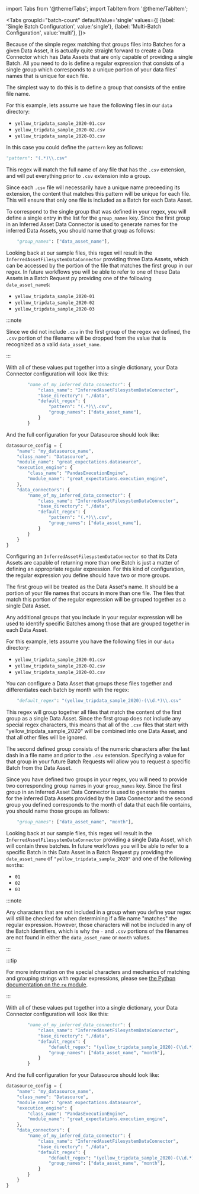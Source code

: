 import Tabs from '@theme/Tabs';
import TabItem from '@theme/TabItem';


<Tabs
  groupId="batch-count"
  defaultValue='single'
  values={[
  {label: 'Single Batch Configuration', value:'single'},
  {label: 'Multi-Batch Configuration', value:'multi'},
  ]}>
    
  <TabItem value="single">

Because of the simple regex matching that groups files into Batches for a given Data Asset, it is actually quite straight forward to create a Data Connector which has Data Assets that are only capable of providing a single Batch.  All you need to do is define a regular expression that consists of a single group which corresponds to a unique portion of your data files' names that is unique for each file.

The simplest way to do this is to define a group that consists of the entire file name.

For this example, lets assume we have the following files in our `data` directory:
- `yellow_tripdata_sample_2020-01.csv`
- `yellow_tripdata_sample_2020-02.csv`
- `yellow_tripdata_sample_2020-03.csv`

In this case you could define the `pattern` key as follows:

```python
"pattern": "(.*)\\.csv"
```

This regex will match the full name of any file that has the `.csv` extension, and will put everything prior to `.csv` extension into a group.

Since each `.csv` file will necessarily have a unique name preceeding its extension, the content that matches this pattern will be unique for each file.  This will ensure that only one file is included as a Batch for each Data Asset.

To correspond to the single group that was defined in your regex, you will define a single entry in the list for the `group_names` key.  Since the first group in an Inferred Asset Data Connector is used to generate names for the inferred Data Assets, you should name that group as follows:

```python
    "group_names": ["data_asset_name"],
```

Looking back at our sample files, this regex will result in the `InferredAssetFilesystemDataConnector` providing three Data Assets, which can be accessed by the portion of the file that matches the first group in our regex.  In future workflows you will be able to refer to one of these Data Assets in a Batch Request py providing one of the following `data_asset_name`s:
- `yellow_tripdata_sample_2020-01`
- `yellow_tripdata_sample_2020-02`
- `yellow_tripdata_sample_2020-03`

:::note 

Since we did not include `.csv` in the first group of the regex we defined, the `.csv` portion of the filename will be dropped from the value that is recognized as a valid `data_asset_name`.

:::

With all of these values put together into a single dictionary, your Data Connector configuration will look like this:

```python
        "name_of_my_inferred_data_connector": {
            "class_name": "InferredAssetFilesystemDataConnector",
            "base_directory": "./data",
            "default_regex": {
                "pattern": "(.*)\\.csv",
                "group_names": ["data_asset_name"],
            }
        }
```

And the full configuration for your Datasource should look like:

```python
datasource_config = {
    "name": "my_datasource_name",
    "class_name": "Datasource",
    "module_name": "great_expectations.datasource",
    "execution_engine": {
        "class_name": "PandasExecutionEngine",  
        "module_name": "great_expectations.execution_engine",
    },
    "data_connectors": {
        "name_of_my_inferred_data_connector": {
            "class_name": "InferredAssetFilesystemDataConnector",
            "base_directory": "./data",
            "default_regex": {
                "pattern": "(.*)\\.csv",
                "group_names": ["data_asset_name"],
            }
        }
    }
}
```

  </TabItem>
  <TabItem value="multi">


Configuring an `InferredAssetFilesystemDataConnector` so that its Data Assets are capable of returning more than one Batch is just a matter of defining an appropriate regular expression.  For this kind of configuration, the regular expression you define should have two or more groups.

The first group will be treated as the Data Asset's name.  It should be a portion of your file names that occurs in more than one file.  The files that match this portion of the regular expression will be grouped together as a single Data Asset.

Any additional groups that you include in your regular expression will be used to identify specific Batches among those that are grouped together in each Data Asset.

For this example, lets assume you have the following files in our `data` directory:
- `yellow_tripdata_sample_2020-01.csv`
- `yellow_tripdata_sample_2020-02.csv`
- `yellow_tripdata_sample_2020-03.csv`

You can configure a Data Asset that groups these files together and differentiates each batch by month with the regex:

```python
    "default_regex": "(yellow_tripdata_sample_2020)-(\\d.*)\\.csv"
```

This regex will group together all files that match the content of the first group as a single Data Asset.  Since the first group does not include any special regex characters, this means that all of the `.csv` files that start with "yellow_tripdata_sample_2020" will be combined into one Data Asset, and that all other files will be ignored.

The second defined group consists of the numeric characters after the last dash in a file name and prior to the `.csv` extension.  Specifying a value for that group in your future Batch Requests will allow you to request a specific Batch from the Data Asset.

Since you have defined two groups in your regex, you will need to provide two corresponding group names in your `group_names` key.  Since the first group in an Inferred Asset Data Connector is used to generate the names for the inferred Data Assets provided by the Data Connector and the second group you defined corresponds to the month of data that each file contains, you should name those groups as follows:

```python
    "group_names": ["data_asset_name", "month"],
```

Looking back at our sample files, this regex will result in the `InferredAssetFilesystemDataConnector` providing a single Data Asset, which will contain three batches.  In future workflows you will be able to refer to a specific Batch in this Data Asset in a Batch Request py providing the  `data_asset_name` of `"yellow_tripdata_sample_2020"` and one of the following `month`s:
- `01`
- `02`
- `03`

:::note 

Any characters that are not included in a group when you define your regex will still be checked for when determining if a file name "matches" the regular expression.  However, those characters will not be included in any of the Batch Identifiers, which is why the `-` and `.csv` portions of the filenames are not found in either the `data_asset_name` or `month` values.

:::

:::tip

For more information on the special characters and mechanics of matching and grouping strings with regular expressions, please see [the Python documentation on the `re` module](https://docs.python.org/3/library/re.html).

:::

With all of these values put together into a single dictionary, your Data Connector configuration will look like this:

```python
        "name_of_my_inferred_data_connector": {
            "class_name": "InferredAssetFilesystemDataConnector",
            "base_directory": "./data",
            "default_regex": {
                "default_regex": "(yellow_tripdata_sample_2020)-(\\d.*)\\.csv"
                "group_names": ["data_asset_name", "month"],
            }
        }
```

And the full configuration for your Datasource should look like:

```python
datasource_config = {
    "name": "my_datasource_name",
    "class_name": "Datasource",
    "module_name": "great_expectations.datasource",
    "execution_engine": {
        "class_name": "PandasExecutionEngine",  
        "module_name": "great_expectations.execution_engine",
    },
    "data_connectors": {
        "name_of_my_inferred_data_connector": {
            "class_name": "InferredAssetFilesystemDataConnector",
            "base_directory": "./data",
            "default_regex": {
                "default_regex": "(yellow_tripdata_sample_2020)-(\\d.*)\\.csv"
                "group_names": ["data_asset_name", "month"],
            }
        }
    }
}
```

  </TabItem>
  </Tabs>